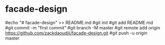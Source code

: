 # facade-design


#echo "# facade-design" >> README.md
#git init
#git add README.md
#git commit -m "first commit"
#git branch -M master
#git remote add origin https://github.com/zackdaoudiii/facade-design.git
#git push -u origin master